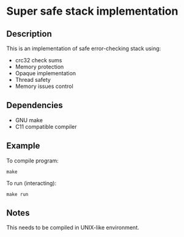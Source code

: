 Super safe stack implementation
===============================

## Description

This is an implementation of safe error-checking stack using:

* crc32 check sums
* Memory protection
* Opaque implementation
* Thread safety
* Memory issues control

## Dependencies

* GNU make
* C11 compatible compiler

## Example

To compile program:

    make

To run (interacting):

    make run

## Notes

This needs to be compiled in UNIX-like environment.
